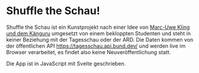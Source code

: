 # Shuffle the Schau!
Shuffle the Schau ist ein Kunstprojekt nach einer Idee von [Marc-Uwe Kling und dem Känguru](https://cultur.social/@marcuwekling/113317290193122152) umgesetzt von einem bekloppten Studenten und steht in keiner Beziehung mit der Tagesschau oder der ARD.
Die Daten kommen von der öffentlichen API https://tagesschau.api.bund.dev/ und werden live im Browser verarbeitet, es findet also keine Neuveröffentlichung statt.

Die App ist in JavaScript mit Svelte geschrieben.
